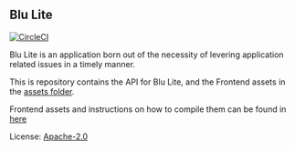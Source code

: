 Blu Lite
---

[![CircleCI](https://circleci.com/gh/PI-Victor/blu-lite/tree/master.svg?style=svg&circle-token=a38e40f8e8b6aaa54ffc00709fa9e667ca6ae8f1)](https://circleci.com/gh/PI-Victor/blu-lite/tree/master)

Blu Lite is an application born out of the necessity of levering application related issues in a timely manner.


This is repository contains the API for Blu Lite, and the Frontend assets in the [assets folder](assets/).

Frontend assets and instructions on how to compile them can be found in [here](assets/README.md)

License: [Apache-2.0](http://www.apache.org/licenses/)

